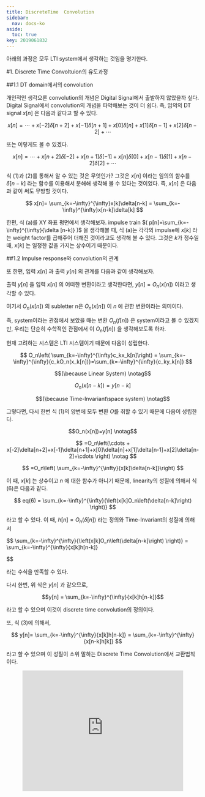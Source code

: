 ```yaml
---
title: DiscreteTime  Convolution
sidebar:
  nav: docs-ko
aside:
  toc: true
key: 2019061832
---
```


아래의 과정은 모두 LTI system에서 생각하는 것임을 명기한다.

#1. Discrete Time Convoltuion의 유도과정

##1.1 DT domain에서의 convolution

개인적인 생각으론 convolution의 개념은 Digital Signal에서 출발하지 않았을까 싶다. Digital Signal에서 convolution의 개념을 파악해보는 것이 더 쉽다. 즉, 임의의 DT signal $x[n]$ 은 다음과 같다고 할 수 있다.

$$
x[n]=\cdots + x[-2]\delta[n+2]+x[-1]\delta[n+1]+x[0]\delta[n]+x[1]\delta[n-1]+x[2]\delta[n-2]+\cdots
$$

또는 이렇게도 볼 수 있겠다.

$$
x[n]=\cdots + x[n+2]\delta[-2]+x[n+1]\delta[-1]+x[n]\delta[0]+x[n-1]\delta[1]+x[n-2]\delta[2]+\cdots
$$

식 (1)과 (2)를 통해서 알 수 있는 것은 무엇인가? 그것은 $x[n]$ 이라는 임의의 함수를 $\delta [n-k]$ 라는 함수를 이용해서 분해해 생각해 볼 수 있다는 것이었다. 즉, $x[n]$ 은 다음과 같이 써도 무방할 것이다.

$$
x[n]= \sum_{k=-\infty}^{\infty}x[k]\delta[n-k] = \sum_{k=-\infty}^{\infty}x[n-k]\delta[k]
$$

한편, 식 (a)를 XY 좌표 평면에서 생각해보자. impulse train $( p[n]=\sum_{k=-\infty}^{\infty}{\delta [n-k]} )$ 을 생각해볼 때, 식 (a)는 각각의 impulse에 $x[k]$ 라는 weight factor를 곱해주어 더해진 것이라고도 생각해 볼 수 있다. 그것은 $k$가 정수일 때, $x[k]$ 는 일정한 값을 가지는 상수이기 때문이다.


##1.2 Impulse response와 convolution의 관계

또 한편, 입력 $x[n]$ 과 출력 $y[n]$ 의 관계를 다음과 같이 생각해보자.

출력 $y[n]$ 을 입력 $x[n]$ 의 어떠한 변환이라고 생각한다면, $y[n]=O_n \left(x[n] \right)$ 이라고 생각할 수 있다.

여기서 $O_n(x[n])$ 의 subletter n은 $O_n(x[n])$ 이 $n$ 에 관한 변환이라는 의미이다.

즉, system이라는 관점에서 보았을 때는 변환 $O_n(f[n] )$ 은 system이라고 볼 수 있겠지만, 우리는 단순히 수학적인 관점에서 이 $O_n( f[n])$ 을 생각해보도록 하자.


현재 고려하는 시스템은 LTI 시스템이기 때문에 다음이 성립한다.

$$
O_n\left( \sum_{k=-\infty}^{\infty}c_kx_k[n]\right) = \sum_{k=-\infty}^{\infty}{c_kO_n(x_k[n])}=\sum_{k=-\infty}^{\infty}{c_ky_k[n]} $$

$$(\because Linear System) \notag$$

$$
O_n \left(x[n-k] \right)=y[n-k]
$$

$$(\because Time-Invariant\space system) \notag$$


그렇다면, 다시 한번 식 (1)의 양변에 모두 변환 $O$를 취할 수 있기 때문에 다음이 성립한다.

$$O_n(x[n])=y[n] \notag$$

$$
=O_n\left(\cdots + x[-2]\delta[n+2]+x[-1]\delta[n+1]+x[0]\delta[n]+x[1]\delta[n-1]+x[2]\delta[n-2]+\cdots \right) \notag
$$

$$
=O_n\left( \sum_{k=-\infty}^{\infty}{x[k]\delta[n-k]}\right)
$$

이 때, $x[k]$ 는 상수이고 $n$ 에 대한 함수가 아니기 때문에, linearity의 성질에 의해서 식 (6)은 다음과 같다.

$$
eq(6) = \sum_{k=-\infty}^{\infty}{\left(x[k]O_n\left(\delta[n-k]\right) \right)}
$$

라고 할 수 있다. 이 때, $h[n]=O_n\left(\delta[n]\right)$ 라는 정의와 Time-Invariant의 성질에 의해서

$$
 \sum_{k=-\infty}^{\infty}{\left(x[k]O_n\left(\delta[n-k]\right) \right)} = \sum_{k=-\infty}^{\infty}{x[k]h[n-k]}

$$

라는 수식을 만족할 수 있다.

다시 한번, 위 식은 $y[n]$ 과 같으므로,

$$y[n] = \sum_{k=-\infty}^{\infty}{x[k]h[n-k]}$$

라고 할 수 있으며 이것이 discrete time convolution의 정의이다.


또, 식 (3)에 의해서,

$$
y[n]= \sum_{k=-\infty}^{\infty}{x[k]h[n-k]} = \sum_{k=-\infty}^{\infty}{x[n-k]h[k]}
$$

라고 할 수 있으며 이 성질이 소위 말하는 Discrete Time Convolution에서 교환법칙이다.


<center><iframe width="420" height="315" src="https://www.youtube.com/embed/Yy4xhWPei4I" frameborder="0" allowfullscreen></iframe></center>
